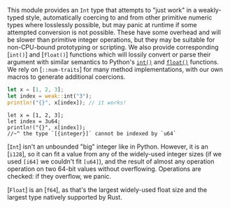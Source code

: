 This module provides an `Int` type that attempts to "just work" in a
weakly-typed style, automatically coercing to and from other primitive numeric
types where losslessly possible, but may panic at runtime if some attempted
conversion is not possible. These have some overhead and will be slower than
primitive integer operations, but they may be suitable for non-CPU-bound
prototyping or scripting. We also provide corresponding [`int()`] and
[`float()`] functions which will lossily convert or parse their argument with
similar semantics to Python's [`int()`][PY-INT] and [`float()`][PY-FLOAT]
functions. We rely on [`::num-traits`] for many method implementations, with our
own macros to generate additional coercions.

```rust
let x = [1, 2, 3];
let index = weak::int("3");
println!("{}", x[index]); // it works!
```

```compile_fail
let x = [1, 2, 3];
let index = 3u64;
println!("{}", x[index]);
//~^ the type `[{integer}]` cannot be indexed by `u64`
```

[`Int`] isn't an unbounded "big" integer like in Python. However, it is an
[`i128`], so it can fit a value from any of the widely-used integer sizes (if we
used `[i64]` we couldn't fit `[u64]`), and the result of almost any operation
operation on two 64-bit values without overflowing. Operations are checked: if
they overflow, we panic.

[`Float`] is an [`f64`], as that's the largest widely-used float size and the
largest type natively supported by Rust.

[PY-FLOAT]: https://docs.python.org/3/library/functions.html#float
[PY-INT]: https://docs.python.org/3/library/functions.html#int
